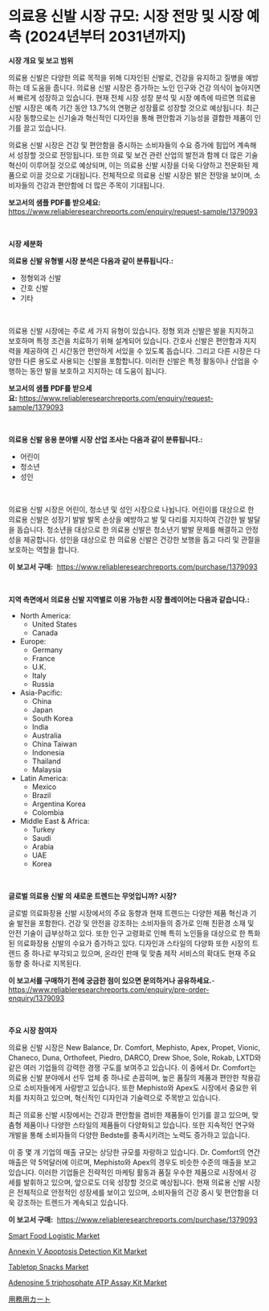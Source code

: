 <p><h1>의료용 신발 시장 규모: 시장 전망 및 시장 예측 (2024년부터 2031년까지)</h1></p><p><strong>시장 개요 및 보고 범위</strong></p>
<p><p>의료용 신발은 다양한 의료 목적을 위해 디자인된 신발로, 건강을 유지하고 질병을 예방하는 데 도움을 줍니다. 의료용 신발 시장은 증가하는 노인 인구와 건강 의식이 높아지면서 빠르게 성장하고 있습니다. 현재 전체 시장 성장 분석 및 시장 예측에 따르면 의료용 신발 시장은 예측 기간 동안 13.7%의 연평균 성장률로 성장할 것으로 예상됩니다. 최근 시장 동향으로는 신기술과 혁신적인 디자인을 통해 편안함과 기능성을 결합한 제품이 인기를 끌고 있습니다.</p><p>의료용 신발 시장은 건강 및 편안함을 중시하는 소비자들의 수요 증가에 힘입어 계속해서 성장할 것으로 전망됩니다. 또한 의료 및 보건 관련 산업의 발전과 함께 더 많은 기술 혁신이 이루어질 것으로 예상되며, 이는 의료용 신발 시장을 더욱 다양하고 전문화된 제품으로 이끌 것으로 기대됩니다. 전체적으로 의료용 신발 시장은 밝은 전망을 보이며, 소비자들의 건강과 편안함에 더 많은 주목이 기대됩니다.</p></p>
<p><strong>보고서의 샘플 PDF를 받으세요:</strong> <a href="https://www.reliableresearchreports.com/enquiry/request-sample/1379093">https://www.reliableresearchreports.com/enquiry/request-sample/1379093</a></p>
<p>&nbsp;</p>
<p><strong>시장 세분화</strong></p>
<p><strong>의료용 신발 유형별 시장 분석은 다음과 같이 분류됩니다.:</strong></p>
<p><ul><li>정형외과 신발</li><li>간호 신발</li><li>기타</li></ul></p>
<p>&nbsp;</p>
<p><p>의료용 신발 시장에는 주로 세 가지 유형이 있습니다. 정형 외과 신발은 발을 지지하고 보호하며 특정 조건을 치료하기 위해 설계되어 있습니다. 간호사 신발은 편안함과 지지력을 제공하여 긴 시간동안 편안하게 서있을 수 있도록 돕습니다. 그리고 다른 시장은 다양한 다른 용도로 사용되는 신발을 포함합니다. 이러한 신발은 특정 활동이나 산업을 수행하는 동안 발을 보호하고 지지하는 데 도움이 됩니다.</p></p>
<p><strong>보고서의 샘플 PDF를 받으세요:</strong>&nbsp;<a href="https://www.reliableresearchreports.com/enquiry/request-sample/1379093">https://www.reliableresearchreports.com/enquiry/request-sample/1379093</a></p>
<p>&nbsp;</p>
<p><strong> 의료용 신발 응용 분야별 시장 산업 조사는 다음과 같이 분류됩니다.:</strong></p>
<p><ul><li>어린이</li><li>청소년</li><li>성인</li></ul></p>
<p>&nbsp;</p>
<p><p>의료용 신발 시장은 어린이, 청소년 및 성인 시장으로 나뉩니다. 어린이를 대상으로 한 의료용 신발은 성장기 발발 발목 손상을 예방하고 발 및 다리를 지지하여 건강한 발 발달을 돕습니다. 청소년을 대상으로 한 의료용 신발은 청소년기 발발 문제를 해결하고 안정성을 제공합니다. 성인을 대상으로 한 의료용 신발은 건강한 보행을 돕고 다리 및 관절을 보호하는 역할을 합니다.</p></p>
<p><strong>이 보고서 구매:</strong>&nbsp; <a href="https://www.reliableresearchreports.com/purchase/1379093">https://www.reliableresearchreports.com/purchase/1379093</a></p>
<p>&nbsp;</p>
<p><strong>지역 측면에서 의료용 신발 지역별로 이용 가능한 시장 플레이어는 다음과 같습니다.:</strong></p>
<p><ul>
    <li>
        North America:
        <ul>
            <li>United States</li>
            <li>Canada</li>
        </ul>
    </li>
    <li>
        Europe:
        <ul>
            <li>Germany</li>
            <li>France</li>
            <li>U.K.</li>
            <li>Italy</li>
            <li>Russia</li>
        </ul>
    </li>
    <li>
        Asia-Pacific:
        <ul>
            <li>China</li>
            <li>Japan</li>
            <li>South Korea</li>
            <li>India</li>
            <li>Australia</li>
            <li>China Taiwan</li>
            <li>Indonesia</li>
            <li>Thailand</li>
            <li>Malaysia</li>
        </ul>
    </li>
    <li>
        Latin America:
        <ul>
            <li>Mexico</li>
            <li>Brazil</li>
            <li>Argentina Korea</li>
            <li>Colombia</li>
        </ul>
    </li>
    <li>
        Middle East & Africa:
        <ul>
            <li>Turkey</li>
            <li>Saudi</li>
            <li>Arabia</li>
            <li>UAE</li>
            <li>Korea</li>
        </ul>
    </li>
    </ul></p>
<p>&nbsp;</p>
<p><strong>글로벌 의료용 신발 의 새로운 트렌드는 무엇입니까? 시장?</strong></p>
<p><p>글로벌 의료화장용 신발 시장에서의 주요 동향과 현재 트렌드는 다양한 제품 혁신과 기술 발전을 포함한다. 건강 및 안전을 강조하는 소비자들의 증가로 인해 친환경 소재 및 안전 기술이 급부상하고 있다. 또한 인구 고령화로 인해 특히 노인들을 대상으로 한 특화된 의료화장용 신발의 수요가 증가하고 있다. 디자인과 스타일의 다양화 또한 시장의 트렌드 중 하나로 부각되고 있으며, 온라인 판매 및 맞춤 제작 서비스의 확대도 현재 주요 동향 중 하나로 지목된다.</p></p>
<p><strong>이 보고서를 구매하기 전에 궁금한 점이 있으면 문의하거나 공유하세요.</strong>- <a href="https://www.reliableresearchreports.com/enquiry/pre-order-enquiry/1379093">https://www.reliableresearchreports.com/enquiry/pre-order-enquiry/1379093</a></p>
<p>&nbsp;</p>
<p><strong>주요 시장 참여자</strong></p>
<p><p>의료용 신발 시장은 New Balance, Dr. Comfort, Mephisto, Apex, Propet, Vionic, Chaneco, Duna, Orthofeet, Piedro, DARCO, Drew Shoe, Sole, Rokab, LXTD와 같은 여러 기업들의 강력한 경쟁 구도를 보여주고 있습니다. 이 중에서 Dr. Comfort는 의료용 신발 분야에서 선두 업체 중 하나로 손꼽히며, 높은 품질의 제품과 편안한 착용감으로 소비자들에게 사랑받고 있습니다. 또한 Mephisto와 Apex도 시장에서 중요한 위치를 차지하고 있으며, 혁신적인 디자인과 기술력으로 주목받고 있습니다.</p><p>최근 의료용 신발 시장에서는 건강과 편안함을 겸비한 제품들이 인기를 끌고 있으며, 맞춤형 제품이나 다양한 스타일의 제품들이 다양화되고 있습니다. 또한 지속적인 연구와 개발을 통해 소비자들의 다양한 Bedste를 충족시키려는 노력도 증가하고 있습니다.</p><p>이 중 몇 개 기업의 매출 규모는 상당한 규모를 자랑하고 있습니다. Dr. Comfort의 연간 매출은 약 5억달러에 이르며, Mephisto와 Apex의 경우도 비슷한 수준의 매출을 보고 있습니다. 이러한 기업들은 전략적인 마케팅 활동과 품질 우수한 제품으로 시장에서 강세를 발휘하고 있으며, 앞으로도 더욱 성장할 것으로 예상됩니다. 현재 의료용 신발 시장은 전체적으로 안정적인 성장세를 보이고 있으며, 소비자들의 건강 중시 및 편안함을 더욱 강조하는 트렌드가 계속되고 있습니다.</p></p>
<p><strong>이 보고서 구매:</strong>&nbsp;&nbsp;<a href="https://www.reliableresearchreports.com/purchase/1379093">https://www.reliableresearchreports.com/purchase/1379093</a></p>
<p><p><a href="https://issuu.com/reportprime-2/docs/smart-food-logistic-market-size-2030.pptx">Smart Food Logistic Market</a></p><p><a href="https://rainy-horn-d69.notion.site/Annexin-V-Apoptosis-Detection-Kit-Market-Insights-Market-Players-and-Forecast-Till-2031-ff607e854300483f9056d20637f53016">Annexin V Apoptosis Detection Kit Market</a></p><p><a href="https://view.publitas.com/reportprime-1/tabletop-snacks-market-research-report-unlocks-analysis-on-the-market-financial-status-market-size-and-market-revenue-upto-2031/">Tabletop Snacks Market</a></p><p><a href="https://woozy-pyroraptor-a1f.notion.site/Adenosine-5-triphosphate-ATP-Assay-Kit-Market-Research-Report-Provides-thorough-Industry-Overview-w-6c322e6e311e473d996fe4c0c6417913">Adenosine 5 triphosphate ATP Assay Kit Market</a></p><p><a href="https://github.com/ihabdkwlxs948/Market-Research-Report-List-1/blob/main/41089851392.md">用務用カート</a></p></p>
